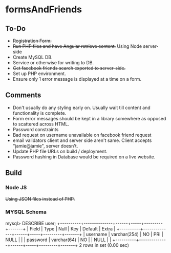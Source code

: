 # formsAndFriends

## To-Do
* ~~Registration Form.~~
* ~~Run PHP files and have Angular retrieve content.~~ Using Node server-side
* Create MySQL DB.
* Service or otherwise for writing to DB.
* ~~Get facebook friends search exported to server-side.~~
* Set up PHP environment.
* Ensure only 1 error message is displayed at a time on a form.

## Comments

* Don't usually do any styling early on. Usually wait till content and functionality is complete.
* Form error messages should be kept in a library somewhere as opposed to scattered across HTML.
* Password constraints
* Bad request on username unavailable on facebook friend request
* email validators client and server side aren't same. Client accepts "jamie@jamie", server doesn't.
* Update PHP file URLs on build / deployment.
* Password hashing in Database would be required on a live website.

## Build

### Node JS

~~Using JSON files instead of PHP.~~

### MYSQL Schema

mysql> DESCRIBE user;
+----------+--------------+------+-----+---------+-------+
| Field    | Type         | Null | Key | Default | Extra |
+----------+--------------+------+-----+---------+-------+
| username | varchar(254) | NO   | PRI | NULL    |       |
| password | varchar(64)  | NO   |     | NULL    |       |
+----------+--------------+------+-----+---------+-------+
2 rows in set (0.00 sec)

